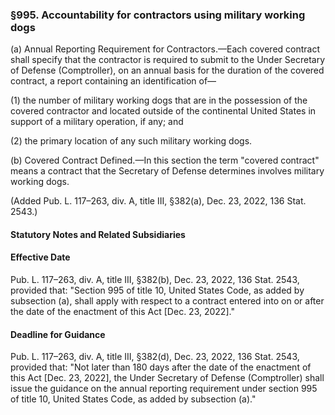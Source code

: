 ### §995. Accountability for contractors using military working dogs ###

(a) Annual Reporting Requirement for Contractors.—Each covered contract shall specify that the contractor is required to submit to the Under Secretary of Defense (Comptroller), on an annual basis for the duration of the covered contract, a report containing an identification of—

(1) the number of military working dogs that are in the possession of the covered contractor and located outside of the continental United States in support of a military operation, if any; and

(2) the primary location of any such military working dogs.

(b) Covered Contract Defined.—In this section the term "covered contract" means a contract that the Secretary of Defense determines involves military working dogs.

(Added Pub. L. 117–263, div. A, title III, §382(a), Dec. 23, 2022, 136 Stat. 2543.)

#### **Statutory Notes and Related Subsidiaries** ####

#### Effective Date ####

Pub. L. 117–263, div. A, title III, §382(b), Dec. 23, 2022, 136 Stat. 2543, provided that: "Section 995 of title 10, United States Code, as added by subsection (a), shall apply with respect to a contract entered into on or after the date of the enactment of this Act [Dec. 23, 2022]."

#### Deadline for Guidance ####

Pub. L. 117–263, div. A, title III, §382(d), Dec. 23, 2022, 136 Stat. 2543, provided that: "Not later than 180 days after the date of the enactment of this Act [Dec. 23, 2022], the Under Secretary of Defense (Comptroller) shall issue the guidance on the annual reporting requirement under section 995 of title 10, United States Code, as added by subsection (a)."